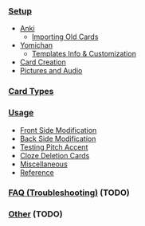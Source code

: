 
### [Setup](setup)
* [Anki](setup#anki-setup)
    * [Importing Old Cards](importing)
* [Yomichan](setup#yomichan-setup)
    * [Templates Info & Customization](yomichantemplates)
* [Card Creation](setup#creating-the-cards)
* [Pictures and Audio](setup#automating-pictures-and-sentence-audio)


<!--

Card Types:
- assumption: pitch accent turned off
    - all details will be covered in pitch accent section if necessary

* vocab card
* sentence card
* hybrid card
    * hover vocab card
    * click vocab card
    * hover sentence card
    * click sentence card
* targetted sentence card
    - TSC + hybrid cards
* summary

* motivation for each card type

* conclusion

-->

### [Card Types](cardtypes)


<!--

Usage:
* Definitions

* Card Types
    - summarize vocab / sentence cards
    - link to new page

* User Interface Summary
    - user interface for: vocab / sentence card with no PA info shown
    - diagram:
        - info circle
        - frequency list
        - version
        - tested content (sentence should be quoted 「」)
            - link to options
        - front side separator by a line
        - word / sentence audio
        - collapsable fields
    - info circle (hover)
    - info circle (error picture, say, if options not found)
    - zoomable picture (gif)
    - hoverable furigana (gif)
    - collapsable fields (gif)
    - keybinds (gif)

* User Interface Summary (Android)
    - TODO
    - line breaks removed by default on altdisplay
    - position of picture, frequency lists, etc.

* Modifying the Front Side
    - prerequisite information: formatting of disply sentence
        - link to options
    - alt display
        - as alternative to override everything above at will
        - note that for hybrid cards: alt-display affects the sentence only
            - modify `Word` field if necessary
    - furigana alt display
    - hints
    - hintnothidden

* Modifying the back side
    - primary definition:
        - bold for highlighting
        - furigana enabled
    - bold pitch accent to make smaller (lol)
    - additional notes

* Modifying other aspects of the card
    - key field
    - comment

* Testing Pitch Accent
    - additions to user interface
        - PA indicator & levels of pitch accent
        - play button / show full sentence
        - full sentence
        - quotes can be colored (default to true on android)
    - separate cards

* options
    - keybinds
    - sentence
    - quotes


* Cloze Deletion Cards

-->

### [Usage](usage)
* [Front Side Modification](usage#modifying-the-front-side)
* [Back Side Modification](usage#modifying-the-back-side)
* [Testing Pitch Accent](usage#testing-pitch-accent)
* [Cloze Deletion Cards](usage#cloze-deletion-cards)
* [Miscellaneous](usage#miscellaneous-notes)
* [Reference](usage#anki-field-reference)


### [FAQ (Troubleshooting)](faq) (TODO)

### [Other](other) (TODO)
